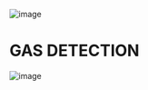 

![image](https://user-images.githubusercontent.com/94245015/144355117-2de11e18-767a-42bd-b6dd-1a99e51c0f22.png)
# GAS DETECTION
![image](https://user-images.githubusercontent.com/94245015/144356003-e88a1e07-d3e8-4b55-8fda-1d79018bd135.png)

